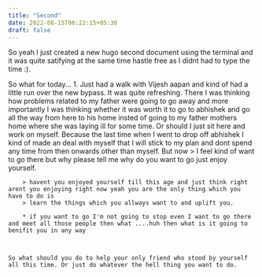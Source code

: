 ```yaml
---
title: "Second"
date: 2022-08-15T06:22:15+05:30
draft: false
---
```


So yeah I just created a new hugo second document using the terminal and it was quite satifying at the same time hastle free as I didnt had to type the time :).

So what for today...
    1. Just had a walk with Vijesh aapan and kind of had a little run over the new bypass. It was quite refreshing. There I was thinking how problems related to my father were going to go away and more importantly I was thinking whether it was worth it to go to abhishek and go all the way from here to his home insted of going to my father mothers home where she was laying ill for some time. Or should I just sit here and work on myself. Because the last time when I went to drop off abhishek I kind of made an deal with myself that I will stick to my plan and dont spend any time from then onwards other than myself.
    But now 
        > I feel kind of want to go there but why please tell me why do you want to go just enjoy yourself. 
         
        > havent you enjoyed yourself till this age and just think right arent you enjoying right now yeah you are the only thing which you have to do is 
        > learn the things which you allways want to and uplift you. 
         
        * if you want to go I'm not going to stop even I want to go there and meet all those people then what ....huh then what is it going to benifit you in any way
   
   
   
    So what should you do to help your only friend who stood by yourself all this time. Or just do whatever the hell thing you want to do.